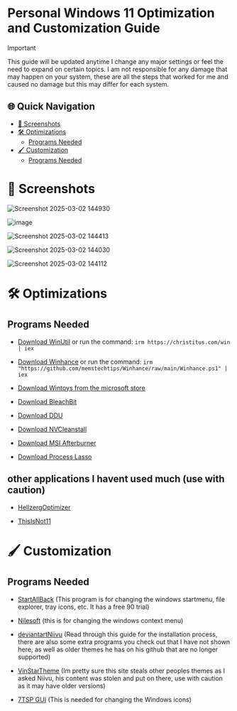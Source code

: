 # Personal Windows 11 Optimization and Customization Guide

> [!IMPORTANT]
> This guide will be updated anytime I change any major settings or feel the need to expand on certain topics. I am not responsible for any damage that may happen on your system, these are all the steps that worked for me and caused no damage but this may differ for each system.

## 🌐 Quick Navigation
- [📸 Screenshots](#-screenshots)
- [🛠️ Optimizations](#optimizations)
  - [Programs Needed](#Programs-Needed)
- [🖌️ Customization](#customization)
  - [Programs Needed](#Programs-Needed)

# 📸 Screenshots

![Screenshot 2025-03-02 144930](https://github.com/user-attachments/assets/955cf1f2-a59f-4e91-99a3-64bb2d696e90)

![image](https://github.com/user-attachments/assets/03fbd0ea-96db-47dc-8a59-687fb35f9286)

![Screenshot 2025-03-02 144413](https://github.com/user-attachments/assets/02de84cf-6678-4b4f-8312-8e4652d715f2)

![Screenshot 2025-03-02 144030](https://github.com/user-attachments/assets/8589b27a-b3a7-418e-a384-7696783bb3a9)

![Screenshot 2025-03-02 144112](https://github.com/user-attachments/assets/a7d6ca6b-e995-44ed-b44f-df19db4e8c28)

# 🛠️ Optimizations

## Programs Needed

- [Download WinUtil](https://github.com/ChrisTitusTech/winutil) or run the command: `irm https://christitus.com/win | iex`
  
- [Download Winhance](https://github.com/memstechtips/Winhance) or run the command: `irm "https://github.com/memstechtips/Winhance/raw/main/Winhance.ps1" | iex`
  
- [Download Wintoys from the microsoft store](https://apps.microsoft.com/detail/9p8ltpgcbzxd?hl=en-US&gl=US)
  
- [Download BleachBit](https://www.bleachbit.org/)
  
- [Download DDU](https://www.wagnardsoft.com/display-driver-uninstaller-DDU-)
  
- [Download NVCleanstall](https://www.techpowerup.com/download/techpowerup-nvcleanstall/)
  
- [Download MSI Afterburner](https://www.msi.com/Landing/afterburner/graphics-cards)
  
- [Download Process Lasso](https://bitsum.com/)

## other applications I havent used much (use with caution)

- [HellzergOptimizer](https://github.com/hellzerg/optimizer)
  
- [ThisIsNot11](https://github.com/builtbybel/ThisIsNot11)


# 🖌️ Customization

## Programs Needed

- [StartAllBack](https://www.startallback.com/) (This program is for changing the windows startmenu, file explorer, tray icons, etc. It has a free 90 trial)
  
- [Nilesoft](https://nilesoft.org/) (this is for changing the windows context menu)
  
- [deviantartNiivu](https://www.deviantart.com/niivu/art/Installing-Windows-Themes-UPDATED-708835586) (Read through this guide for the installation process, there are also some extra programs you check out that I have not shown here, as well as older themes he has on his github that are no longer supported)
  
- [VinStarTheme](https://www.vinstartheme.com/) (Im pretty sure this site steals other peoples themes as I asked Niivu, his content was stolen and put on there, use with caution as it may have older versions)
  
- [7TSP GUI](https://www.deviantart.com/devillnside/art/7TSP-GUI-2019-Edition-804769422) (This is needed for changing the Windows icons)
